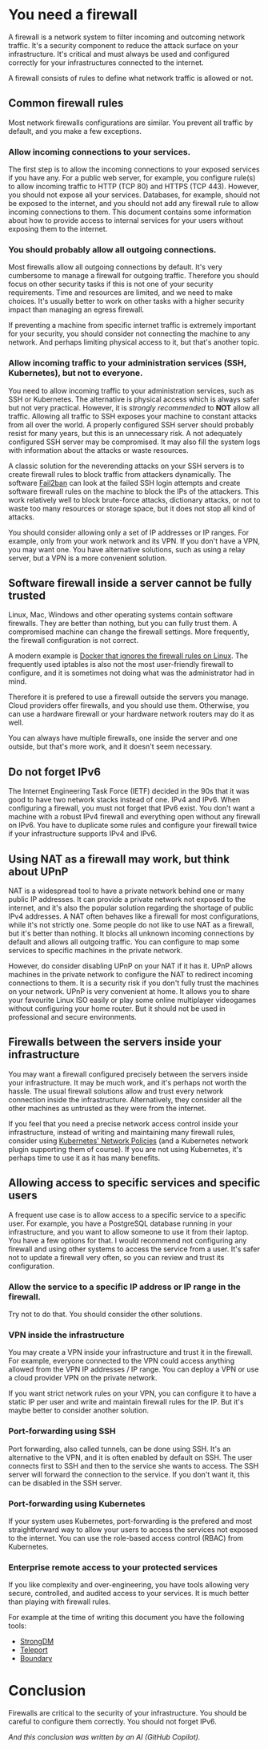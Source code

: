 # You need a firewall

A firewall is a network system to filter incoming and outcoming network traffic. It's a security component to reduce the attack surface on your infrastructure. It's critical and must always be used and configured correctly for your infrastructures connected to the internet.

A firewall consists of rules to define what network traffic is allowed or not.

## Common firewall rules

Most network firewalls configurations are similar. You prevent all traffic by default, and you make a few exceptions.

### Allow incoming connections to your services.

The first step is to allow the incoming connections to your exposed services if you have any. For a public web server, for example, you configure rule(s) to allow incoming traffic to HTTP (TCP 80) and HTTPS (TCP 443). However, you should not expose all your services. Databases, for example, should not be exposed to the internet, and you should not add any firewall rule to allow incoming connections to them. This document contains some information about how to provide access to internal services for your users without exposing them to the internet.

### You should probably allow all outgoing connections.

Most firewalls allow all outgoing connections by default. It's very cumbersome to manage a firewall for outgoing traffic. Therefore you should focus on other security tasks if this is not one of your security requirements. Time and resources are limited, and we need to make choices. It's usually better to work on other tasks with a higher security impact than managing an egress firewall.

If preventing a machine from specific internet traffic is extremely important for your security, you should consider not connecting the machine to any network. And perhaps limiting physical access to it, but that's another topic.

### Allow incoming traffic to your administration services (SSH, Kubernetes), but not to everyone.

You need to allow incoming traffic to your administration services, such as SSH or Kubernetes. The alternative is physical access which is always safer but not very practical. However, it is *strongly recommended* to **NOT** allow all traffic. Allowing all traffic to SSH exposes your machine to constant attacks from all over the world. A properly configured SSH server should probably resist for many years, but this is an unnecessary risk. A not adequately configured SSH server may be compromised. It may also fill the system logs with information about the attacks or waste resources.

A classic solution for the neverending attacks on your SSH servers is to create firewall rules to block traffic from attackers dynamically. The software [Fail2ban](https://www.fail2ban.org/) can look at the failed SSH login attempts and create software firewall rules on the machine to block the IPs of the attackers. This work relatively well to block brute-force attacks, dictionary attacks, or not to waste too many resources or storage space, but it does not stop all kind of attacks.

You should consider allowing only a set of IP addresses or IP ranges. For example, only from your work network and its VPN. If you don't have a VPN, you may want one. You have alternative solutions, such as using a relay server, but a VPN is a more convenient solution. 

## Software firewall inside a server cannot be fully trusted

Linux, Mac, Windows and other operating systems contain software firewalls. They are better than nothing, but you can fully trust them. A compromised machine can change the firewall settings. More frequently, the firewall configuration is not correct.

A modern example is [Docker that ignores the firewall rules on Linux](https://github.com/chaifeng/ufw-docker). The frequently used iptables is also not the most user-friendly firewall to configure, and it is sometimes not doing what was the administrator had in mind.

Therefore it is prefered to use a firewall outside the servers you manage. Cloud providers offer firewalls, and you should use them. Otherwise, you can use a hardware firewall or your hardware network routers may do it as well.

You can always have multiple firewalls, one inside the server and one outside, but that's more work, and it doesn't seem necessary.

## Do not forget IPv6

The Internet Engineering Task Force (IETF) decided in the 90s that it was good to have two network stacks instead of one. IPv4 and IPv6. When configuring a firewall, you must not forget that IPv6 exist. You don't want a machine with a robust IPv4 firewall and everything open without any firewall on IPv6. You have to duplicate some rules and configure your firewall twice if your infrastructure supports IPv4 and IPv6.

## Using NAT as a firewall may work, but think about UPnP

NAT is a widespread tool to have a private network behind one or many public IP addresses. It can provide a private network not exposed to the internet, and it's also the popular solution regarding the shortage of public IPv4 addresses. A NAT often behaves like a firewall for most configurations, while it's not strictly one. Some people do not like to use NAT as a firewall, but it's better than nothing. It blocks all unknown incoming connections by default and allows all outgoing traffic. You can configure to map some services to specific machines in the private network.

However, do consider disabling UPnP on your NAT if it has it. UPnP allows machines in the private network to configure the NAT to redirect incoming connections to them. It is a security risk if you don't fully trust the machines on your network. UPnP is very convenient at home. It allows you to share your favourite Linux ISO easily or play some online multiplayer videogames without configuring your home router. But it should not be used in professional and secure environments.

## Firewalls between the servers inside your infrastructure

You may want a firewall configured precisely between the servers inside your infrastructure. It may be much work, and it's perhaps not worth the hassle. The usual firewall solutions allow and trust every network connection inside the infrastructure. Alternatively, they consider all the other machines as untrusted as they were from the internet.

If you feel that you need a precise network access control inside your infrastructure, instead of writing and maintaining many firewall rules, consider using [Kubernetes' Network Policies](https://kubernetes.io/docs/concepts/services-networking/network-policies/) (and a Kubernetes network plugin supporting them of course). If you are not using Kubernetes, it's perhaps time to use it as it has many benefits.

## Allowing access to specific services and specific users

A frequent use case is to allow access to a specific service to a specific user. For example, you have a PostgreSQL database running in your infrastructure, and you want to allow someone to use it from their laptop. You have a few options for that. I would recommend not configuring any firewall and using other systems to access the service from a user. It's safer not to update a firewall very often, so you can review and trust its configuration.

### Allow the service to a specific IP address or IP range in the firewall.

Try not to do that. You should consider the other solutions.

### VPN inside the infrastructure

You may create a VPN inside your infrastructure and trust it in the firewall. For example, everyone connected to the VPN could access anything allowed from the VPN IP addresses / IP range. You can deploy a VPN or use a cloud provider VPN on the private network.

If you want strict network rules on your VPN, you can configure it to have a static IP per user and write and maintain firewall rules for the IP. But it's maybe better to consider another solution.

### Port-forwarding using SSH

Port forwarding, also called tunnels, can be done using SSH. It's an alternative to the VPN, and it is often enabled by default on SSH. The user connects first to SSH and then to the service she wants to access. The SSH server will forward the connection to the service. If you don't want it, this can be disabled in the SSH server.

### Port-forwarding using Kubernetes

If your system uses Kubernetes, port-forwarding is the prefered and most straightforward way to allow your users to access the services not exposed to the internet. You can use the role-based access control (RBAC) from Kubernetes.

### Enterprise remote access to your protected services

If you like complexity and over-engineering, you have tools allowing very secure, controlled, and audited access to your services. It is much better than playing with firewall rules.

For example at the time of writing this document you have the following tools:

 - [StrongDM](https://www.strongdm.com)
 - [Teleport](https://www.teleport.com)
 - [Boundary](https://www.boundaryproject.io/)


# Conclusion

Firewalls are critical to the security of your infrastructure. You should be careful to configure them correctly. You should not forget IPv6.

*And this conclusion was written by an AI (GitHub Copilot).*